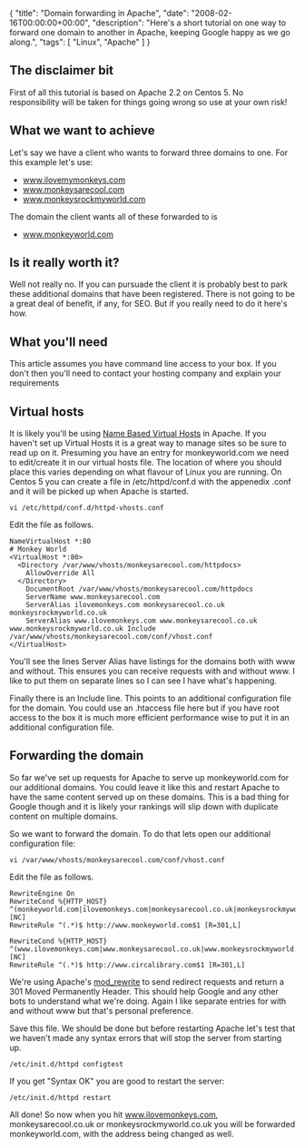 {
  "title": "Domain forwarding in Apache",
  "date": "2008-02-16T00:00:00+00:00",
  "description": "Here's a short tutorial on one way to forward one domain to another in Apache, keeping Google happy as we go along.",
  "tags": [
    "Linux",
    "Apache"
  ]
}

## The disclaimer bit

First of all this tutorial is based on Apache 2.2 on Centos 5. No responsibility will be taken for things going wrong so use at your own risk!

## What we want to achieve

Let's say we have a client who wants to forward three domains to one. For this example let's use: 

* www.ilovemymonkeys.com 
* www.monkeysarecool.com 
* www.monkeysrockmyworld.com 

The domain the client wants all of these forwarded to is 

* www.monkeyworld.com 

## Is it really worth it?

Well not really no. If you can pursuade the client it is probably best to park these additional domains that have been registered. There is not going to be a great deal of benefit, if any, for SEO. But if you really need to do it here's how. 

## What you'll need

This article assumes you have command line access to your box. If you don't then you'll need to contact your hosting company and explain your requirements

## Virtual hosts

It is likely you'll be using [Name Based Virtual Hosts][1] in Apache. If you haven't set up Virtual Hosts it is a great way to manage sites so be sure to read up on it. Presuming you have an entry for monkeyworld.com we need to edit/create it in our virtual hosts file. The location of where you should place this varies depending on what flavour of Linux you are running. On Centos 5 you can create a file in /etc/httpd/conf.d with the appenedix .conf and it will be picked up when Apache is started.  

    vi /etc/httpd/conf.d/httpd-vhosts.conf 

Edit the file as follows.

    NameVirtualHost *:80 
    # Monkey World 
    <VirtualHost *:80> 
      <Directory /var/www/vhosts/monkeysarecool.com/httpdocs> 
        AllowOverride All 
      </Directory> 
        DocumentRoot /var/www/vhosts/monkeysarecool.com/httpdocs 
        ServerName www.monkeysarecool.com 
        ServerAlias ilovemonkeys.com monkeysarecool.co.uk monkeysrockmyworld.co.uk 
        ServerAlias www.ilovemonkeys.com www.monkeysarecool.co.uk www.monkeysrockmyworld.co.uk Include /var/www/vhosts/monkeysarecool.com/conf/vhost.conf 
    </VirtualHost> 

You'll see the lines Server Alias have listings for the domains both with www and without. This ensures you can receive requests with and without www. I like to put them on separate lines so I can see I have what's happening.

Finally there is an Include line. This points to an additional configuration file for the domain. You could use an .htaccess file here but if you have root access to the box it is much more efficient performance wise to put it in an additional configuration file.

## Forwarding the domain

So far we've set up requests for Apache to serve up monkeyworld.com for our additional domains. You could leave it like this and restart Apache to have the same content served up on these domains. This is a bad thing for Google though and it is likely your rankings will slip down with duplicate content on multiple domains. 

So we want to forward the domain. To do that lets open our additional configuration file: 

    vi /var/www/vhosts/monkeysarecool.com/conf/vhost.conf

Edit the file as follows.

    RewriteEngine On
    RewriteCond %{HTTP_HOST} ^(monkeyworld.com|ilovemonkeys.com|monkeysarecool.co.uk|monkeysrockmyworld.co.uk) [NC] 
    RewriteRule ^(.*)$ http://www.monkeyworld.com$1 [R=301,L]

    RewriteCond %{HTTP_HOST} ^(www.ilovemonkeys.com|www.monkeysarecool.co.uk|www.monkeysrockmyworld.co.uk) [NC] 
    RewriteRule ^(.*)$ http://www.circalibrary.com$1 [R=301,L]

We're using Apache's [mod_rewrite][2] to send redirect requests and return a 301 Moved Permanently Header. This should help Google and any other bots to understand what we're doing. Again I like separate entries for with and without www but that's personal preference.

Save this file. We should be done but before restarting Apache let's test that we haven't made any syntax errors that will stop the server from starting up. 

    /etc/init.d/httpd configtest

If you get "Syntax OK" you are good to restart the server: 

    /etc/init.d/httpd restart

All done! So now when you hit www.ilovemonkeys.com, monkeysarecool.co.uk or monkeysrockmyworld.co.uk you will be forwarded monkeyworld.com, with the address being changed as well.

 [1]: http://httpd.apache.org/docs/2.2/vhosts/
 [2]: http://httpd.apache.org/docs/2.2/mod/mod_rewrite.html
